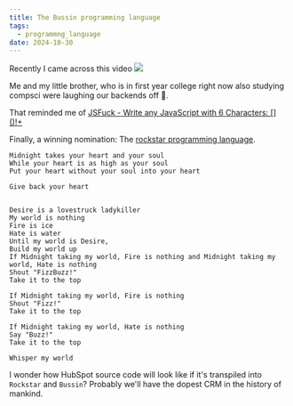 ```yaml
---
title: The Bussin programming language
tags:
  - programmng_language
date: 2024-10-30
---
```

Recently I came across this video
![](https://www.youtube.com/watch?v=pgeSGBwtHW8)

Me and my little brother, who is in first year college right now also studying compsci were laughing our backends off 🤣.

That reminded me of [JSFuck - Write any JavaScript with 6 Characters: \[\]()!+](https://jsfuck.com/)

Finally, a winning nomination: The [rockstar programming language](https://codewithrockstar.com/).

```rockstar
Midnight takes your heart and your soul
While your heart is as high as your soul
Put your heart without your soul into your heart

Give back your heart


Desire is a lovestruck ladykiller
My world is nothing 
Fire is ice
Hate is water
Until my world is Desire,
Build my world up
If Midnight taking my world, Fire is nothing and Midnight taking my world, Hate is nothing
Shout "FizzBuzz!"
Take it to the top

If Midnight taking my world, Fire is nothing
Shout "Fizz!"
Take it to the top

If Midnight taking my world, Hate is nothing
Say "Buzz!"
Take it to the top

Whisper my world
```


I wonder how HubSpot source code will look like if it's transpiled into `Rockstar` and `Bussin`? Probably we'll have the dopest CRM in the history of mankind.